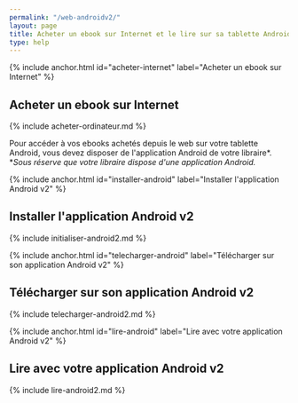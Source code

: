```yaml
---
permalink: "/web-androidv2/"
layout: page
title: Acheter un ebook sur Internet et le lire sur sa tablette Android (app v2)
type: help
---
```


{% include anchor.html id="acheter-internet" label="Acheter un ebook sur Internet" %}

## Acheter un ebook sur Internet

{% include acheter-ordinateur.md %}

Pour accéder à vos ebooks achetés depuis le web sur votre tablette Android, vous devez disposer de l'application Android de votre libraire*.  
**Sous réserve que votre libraire dispose d'une application Android.*

{% include anchor.html id="installer-android" label="Installer l'application Android v2" %}

## Installer l'application Android v2

{% include initialiser-android2.md %}

{% include anchor.html id="telecharger-android" label="Télécharger sur son application Android v2" %}

## Télécharger sur son application Android v2

{% include telecharger-android2.md %}

{% include anchor.html id="lire-android" label="Lire avec votre application Android v2" %}

## Lire avec votre application Android v2

{% include lire-android2.md %}
